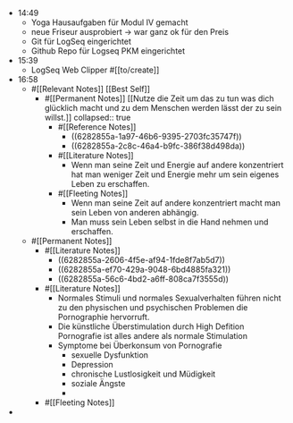 - 14:49
	- Yoga Hausaufgaben für Modul IV gemacht
	- neue Friseur ausprobiert -> war ganz ok für den Preis
	- Git für LogSeq eingerichtet
	- Github Repo für Logseq PKM eingerichtet
- 15:39
	- LogSeq Web Clipper #[[to/create]]
- 16:58
	- #[[Relevant Notes]] [[Best Self]]
		- #[[Permanent Notes]] [[Nutze die Zeit um das zu tun was dich glücklich macht und zu dem Menschen werden lässt der zu sein willst.]]
		  collapsed:: true
			- #[[Reference Notes]]
				- ((6282855a-1a97-46b6-9395-2703fc35747f))
				- ((6282855a-2c8c-46a4-b9fc-386f38d498da))
			- #[[Literature Notes]]
				- Wenn man seine Zeit und Energie auf andere konzentriert hat man weniger Zeit und Energie mehr um sein eigenes Leben zu erschaffen.
			- #[[Fleeting Notes]]
				- Wenn man seine Zeit auf andere konzentriert macht man sein Leben von anderen abhängig.
				- Man muss sein Leben selbst in die Hand nehmen und erschaffen.
	- #[[Permanent Notes]]
		- #[[Literature Notes]]
			- ((6282855a-2606-4f5e-af94-1fde8f7ab5d7))
			- ((6282855a-ef70-429a-9048-6bd4885fa321))
			- ((6282855a-56c6-4bd2-a6ff-808ca7f3555d))
		- #[[Literature Notes]]
			- Normales Stimuli und normales Sexualverhalten führen nicht zu den physischen und psychischen Problemen die Pornographie hervorruft.
			- Die künstliche Überstimulation durch High Defition Pornografie ist alles andere als normale Stimulation
			- Symptome bei Überkonsum von Pornografie
				- sexuelle Dysfunktion
				- Depression
				- chronische Lustlosigkeit und Müdigkeit
				- soziale Ängste
				-
		- #[[Fleeting Notes]]
-